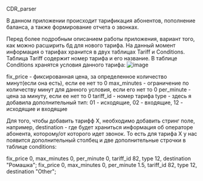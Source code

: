 CDR_parser


В данном приложении происходит тарификация абонентов, пополнение баланса, а также формирование отчета о звонках.

Перед более подробным описанием работы приложения, вариант того, как можно расширить бд для нового тарифа. 
На данный момент информация о тарифах хранится в двух таблицах Tariff и Conditions. Таблица Tariff содержит номер тарифа и его название.
В таблице Conditions хранятся условия данного тарифа:
![image](https://user-images.githubusercontent.com/24692953/233848203-ce0f28b7-e22b-4e3f-8141-22f6f7c692a3.png)

fix_price - фиксированная цена, за определенное количество минут(если она есть), если ее нет то 0
max_minutes - ограничение по количеству минут для данного условия, если его нет то 0
per_minute - цена за минуту, если ее нет то 0
tariff_id - номер тарифа
type - здесь я добавила дополнительный тип: 01 - исходящие, 02 - входящие, 12 - исходящие и входящие

Для того, чтобы добавить тарифф X, необходимо добавить стринг поле, например, destination - где будет храниться информация об операторе абонента, которому/от которого идет звонок. То есть для тарифа X у нас появится дополнительный столбец и две дополнительные строчки в таблице conditions:

fix_price 0, max_minutes 0, per_minute 0, tariff_id 82, type 12, destination "Ромашка";
fix_price 0, max_minutes 0, per_minute 1.5, tariff_id 82, type 12, destination "Other";
